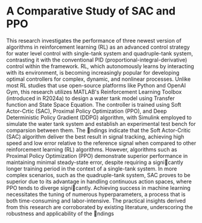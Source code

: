 # A Comparative Study of SAC and PPO

This research investigates the performance of three newest version of algorithms in reinforcement
learning (RL) as an advanced control strategy for water level control with
single-tank system and quadruple-tank system, contrasting it with the conventional PID
(proportional-integral-derivative) control within the framework. RL, which autonomously
learns by interacting with its environment, is becoming increasingly popular for developing
optimal controllers for complex, dynamic, and nonlinear processes. Unlike most RL
studies that use open-source platforms like Python and OpenAI Gym, this research utilizes
MATLAB's Reinforcement Learning Toolbox (introduced in R2024a) to design a water tank
model using Transfer function and State Space Equation. The controller is trained using
Soft Actor-Crtic (SAC), Proximal Policy Optimization (PPO), and Deep Deterministic Policy
Gradient (DDPG) algorithm, with Simulink employed to simulate the water tank system
and establish an experimental test bench for comparsion between them.
The ndings indicate that the Soft Actor-Critic (SAC) algorithm deliver the best result
in signal tracking, achieving high speed and low error relative to the reference signal when
compared to other reinforcement learning (RL) algorithms. However, algorithms such as
Proximal Policy Optimization (PPO) demonstrate superior performance in maintaining
minimal steady-state error, despite requiring a signicantly longer training period in the
context of a single-tank system. In more complex scenarios, such as the quadruple-tank
system, SAC proves to be superior due to its advantage in handling continuous action
spaces, where PPO tends to diverge signicantly.
Achieving success in machine learning necessitates the tuning of numerous hyperparameters,
a process that is both time-consuming and labor-intensive. The practical insights
derived from this research are corroborated by existing literature, underscoring the robustness
and applicability of the ndings

